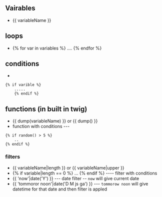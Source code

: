 ## Vairables
- {{ variableName }}

## loops
- {% for var in variables %}
    ....
{% endfor %}

## conditions
- 
```
{% if varible %}
    .....
    {% endif %}
```

## functions (in built in twig)
- {{ dump(variableName) }} or {{ dump() }}
- function with conditions --- 
```
{% if random() > 5 %}
    ..
{% endif %}
```

### filters

- {{ variableName|length }} or {{ variableName|upper }} 
- {% if variable|length == 0  %} ... {% endif %} ---- filter with conditions
- {{ 'now'|date('Y') }} --- date filter -- `now` will give current date
- {{ 'tommoror noon'|date('D M js ga') }} --- `tommorow noon` will give datetime for that date and then filter is appled

